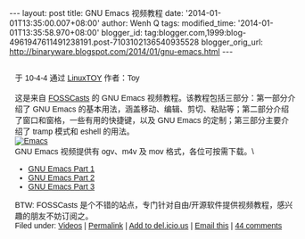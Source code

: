 --- layout: post title: GNU Emacs 视频教程 date:
'2014-01-01T13:35:00.007+08:00' author: Wenh Q tags: modified\_time:
'2014-01-01T13:35:58.970+08:00' blogger\_id:
tag:blogger.com,1999:blog-4961947611491238191.post-7103102136540935528
blogger\_orig\_url:
http://binaryware.blogspot.com/2014/01/gnu-emacs.html ---
<div dir="ltr">

<div
style="font-family: sans-serif; margin: 0px 10px; overflow: auto; width: 100%;">

于 10-4-4 通过 [LinuxTOY](http://linuxtoy.org/) 作者：Toy\
\
这是来自 [FOSSCasts](http://fosscasts.com/) 的 GNU Emacs
视频教程。该教程包括三部分：第一部分介绍了 GNU Emacs
的基本用法，涵盖移动、编辑、剪切、粘贴等；第二部分介绍了窗口和窗格，一些有用的快捷键，以及
GNU Emacs 的定制；第三部分主要介绍了 tramp 模式和 eshell 的用法。\
[![Emacs](http://linuxtoy.org/images/2010/04/emacs-video-thumb.png)](http://linuxtoy.org/images/2010/04/emacs-video.png)\
GNU Emacs 视频提供有 ogv、m4v 及 mov 格式，各位可按需下载。\
-   [GNU Emacs Part
    1](http://fosscasts.com/screencasts/27-GNU-Emacs-Part-1)
-   [GNU Emacs Part
    2](http://fosscasts.com/screencasts/28-GNU-Emacs-Part-2)
-   [GNU Emacs Part
    3](http://fosscasts.com/screencasts/29-GNU-Emacs-Part-3)

BTW: FOSSCasts
是个不错的站点，专门针对自由/开源软件提供视频教程，感兴趣的朋友不妨订阅之。\
Filed under:
[Videos](http://linuxtoy.org/category/videos "View all posts in Videos")
| [Permalink](http://linuxtoy.org/archives/gnu-emacs-screencasts.html) |
[Add to
del.icio.us](http://delicious.com/save?url=http://linuxtoy.org/archives/gnu-emacs-screencasts.html&title=GNU%20Emacs%20%E8%A7%86%E9%A2%91%E6%95%99%E7%A8%8B)
| [Email
this](mailto:?Subject=Check+This+Out&body=I+think+you%27ll+like+this%3A+http%3A%2F%2Flinuxtoy.org%2Farchives%2Fgnu-emacs-screencasts.html)
| [44
comments](http://linuxtoy.org/archives/gnu-emacs-screencasts.html#comments)

</div>

</div>
